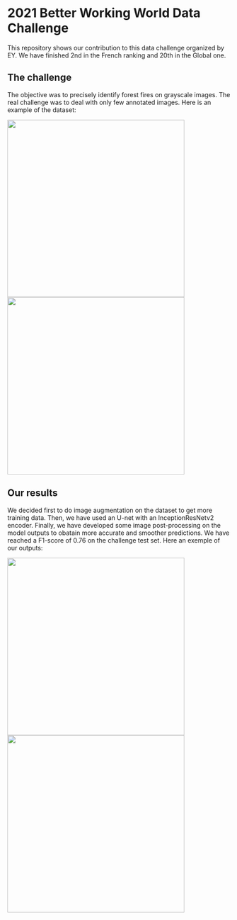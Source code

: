 #  2021 Better Working World Data Challenge
This repository shows our contribution to this data challenge organized by EY. We have finished 2nd in the French ranking and 20th in the Global one. 

## The challenge
The objective was to precisely identify forest fires on grayscale images. The real challenge was to deal with only few annotated images. Here is an example of the dataset: 

<p float="left">
  <img src="https://raw.githubusercontent.com/louisreberga/ey-data-challenge-2021/main/images/dataset_1.png" width="400" />
  <img src="https://raw.githubusercontent.com/louisreberga/ey-data-challenge-2021/main/images/dataset_2.png" width="400" />
</p>

## Our results
We decided first to do image augmentation on the dataset to get more training data. Then, we have used an U-net with an InceptionResNetv2 encoder. Finally, we have developed some image post-processing on the model outputs to obatain more accurate and smoother predictions. We have reached a F1-score of 0.76 on the challenge test set. Here an exemple of our outputs: 

<p float="left">
  <img src="https://raw.githubusercontent.com/louisreberga/ey-data-challenge-2021/main/images/output_1.png" width="400" />
  <img src="https://raw.githubusercontent.com/louisreberga/ey-data-challenge-2021/main/imagesoutput_2.png" width="400" />
</p>
